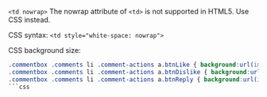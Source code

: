 ```<td nowrap>```
The nowrap attribute of ```<td>``` is not supported in HTML5. Use CSS instead.

CSS syntax: ```<td style="white-space: nowrap">```


CSS background size:
```css
.commentbox .comments li .comment-actions a.btnLike { background:url(img/icon_like.png) no-repeat left 50%; background-size:16px; }
.commentbox .comments li .comment-actions a.btnDislike { background:url(img/icon_dislike2.png) no-repeat left 5px; background-size:16px; display: none; }
.commentbox .comments li .comment-actions a.btnReply { background:url(img/icon_reply.png) no-repeat left 5px; background-size:16px; color:#000; display: none; }
```css
